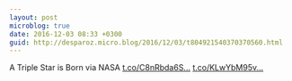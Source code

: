 ```yaml
---
layout: post
microblog: true
date: 2016-12-03 08:33 +0300
guid: http://desparoz.micro.blog/2016/12/03/t804921540370370560.html
---
```

A Triple Star is Born via NASA [t.co/C8nRbda6S...](https://t.co/C8nRbda6Sb) [t.co/KLwYbM95v...](https://t.co/KLwYbM95v9)
